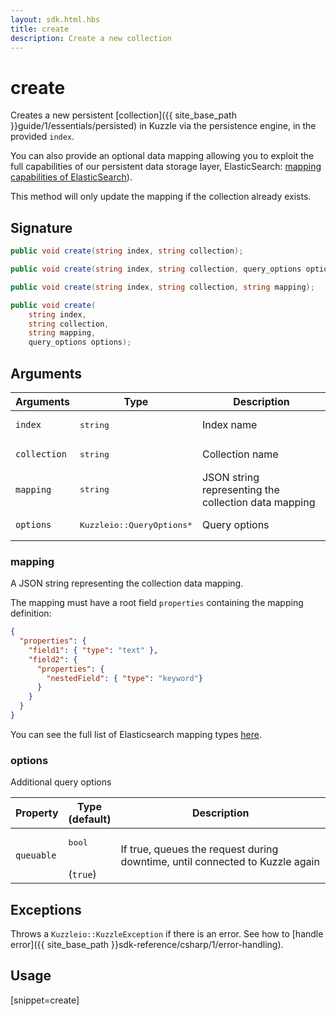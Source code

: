 ```yaml
---
layout: sdk.html.hbs
title: create
description: Create a new collection
---
```


# create

Creates a new persistent [collection]({{ site_base_path }}guide/1/essentials/persisted) in Kuzzle via the persistence engine, in the provided `index`.

You can also provide an optional data mapping allowing you to exploit the full capabilities of our
persistent data storage layer, ElasticSearch: [mapping capabilities of ElasticSearch](https://www.elastic.co/guide/en/elasticsearch/reference/5.6/mapping.html)).

This method will only update the mapping if the collection already exists.

## Signature

```csharp
public void create(string index, string collection);

public void create(string index, string collection, query_options options);

public void create(string index, string collection, string mapping);

public void create(
    string index, 
    string collection, 
    string mapping, 
    query_options options);

```

## Arguments

| Arguments    | Type    | Description |
|--------------|---------|-------------|
| `index` | <pre>string</pre> | Index name    | 
| `collection` | <pre>string</pre> | Collection name    |
| `mapping` | <pre>string</pre> | JSON string representing the collection data mapping  |
| `options` | <pre>Kuzzleio::QueryOptions\*</pre> |  Query options  |

### mapping

A JSON string representing the collection data mapping.

The mapping must have a root field `properties` containing the mapping definition:
```json
{
  "properties": {
    "field1": { "type": "text" },
    "field2": {
      "properties": {
        "nestedField": { "type": "keyword"}
      }
    }
  }
}
```

You can see the full list of Elasticsearch mapping types [here](https://www.elastic.co/guide/en/elasticsearch/reference/5.6/mapping.html).

### options

Additional query options

| Property     | Type<br/>(default)    | Description        |
| ---------- | ------- | --------------------------------- | 
| `queuable` | <pre>bool</pre><br/>(`true`) | If true, queues the request during downtime, until connected to Kuzzle again |

## Exceptions

Throws a `Kuzzleio::KuzzleException` if there is an error. See how to [handle error]({{ site_base_path }}sdk-reference/csharp/1/error-handling).

## Usage

[snippet=create]
